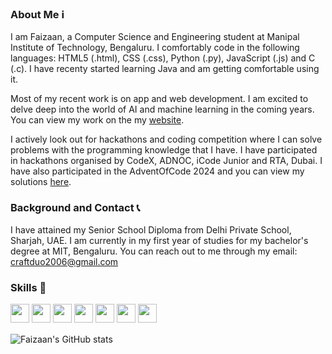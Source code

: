 ### About Me ℹ️
I am Faizaan, a Computer Science and Engineering student at Manipal Institute of Technology, Bengaluru. I comfortably code in the following languages: HTML5 (.html), CSS (.css), Python (.py), JavaScript (.js) and C (.c). I have recenty started learning Java and am getting comfortable using it.

Most of my recent work is on app and web development. I am excited to delve deep into the world of AI and machine learning in the coming years. You can view my work on the my [website](https://faizaan-nasir.vercel.app). 

I actively look out for hackathons and coding competition where I can solve problems with the programming knowledge that I have. I have participated in hackathons organised by CodeX, ADNOC, iCode Junior and RTA, Dubai. I have also participated in the AdventOfCode 2024 and you can view my solutions [here](https://github.com/Faizaan-Nasir/AOC-MySolutions).

### Background and Contact 📞
I have attained my Senior School Diploma from Delhi Private School, Sharjah, UAE. I am currently in my first year of studies for my bachelor's degree at MIT, Bengaluru. You can reach out to me through my email: craftduo2006@gmail.com

### Skills 🎯
<img src="https://img.shields.io/badge/python-3670A0?style=for-the-badge&logo=python&logoColor=ffdd54" style="margin-bottom: 4px;" height="30px"> <img src="https://img.shields.io/badge/html5-%23E34F26.svg?style=for-the-badge&logo=html5&logoColor=white" style="margin-bottom: 4px;" height="30px"> <img src="https://img.shields.io/badge/css3-%231572B6.svg?style=for-the-badge&logo=css3&logoColor=white" style="margin-bottom: 4px;" height="30px"> <img src="https://img.shields.io/badge/JavaScript-323330?style=for-the-badge&logo=javascript&logoColor=F7DF1E" style="margin-bottom: 4px;" height="30px"> <img src="https://img.shields.io/badge/c-%2300599C.svg?style=for-the-badge&logo=c&logoColor=white" style="margin-bottom: 4px;" height="30px"> <img src="https://img.shields.io/badge/Qt-%23217346.svg?style=for-the-badge&logo=Qt&logoColor=white" style="margin-bottom: 4px;" height="30px"> <img src="https://img.shields.io/badge/mysql-4479A1.svg?style=for-the-badge&logo=mysql&logoColor=white" style="margin-bottom: 4px;" height="30px"> 

![Faizaan's GitHub stats](https://github-readme-stats.vercel.app/api?username=Faizaan-Nasir)

